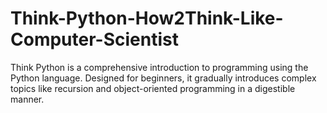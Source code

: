 # Think-Python-How2Think-Like-Computer-Scientist
Think Python is a comprehensive introduction to programming using the Python language. Designed for beginners, it gradually introduces complex topics like recursion and object-oriented programming in a digestible manner.
